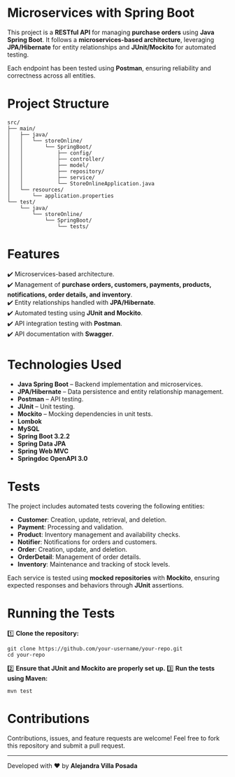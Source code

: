 # Microservices with Spring Boot  

This project is a **RESTful API** for managing **purchase orders** using **Java Spring Boot**. It follows a **microservices-based architecture**, leveraging **JPA/Hibernate** for entity relationships and **JUnit/Mockito** for automated testing.  

Each endpoint has been tested using **Postman**, ensuring reliability and correctness across all entities.  

# Project Structure
```
src/
├── main/
│   ├── java/
│   │   └── storeOnline/
│   │       └── SpringBoot/
│   │           ├── config/
│   │           ├── controller/
│   │           ├── model/
│   │           ├── repository/
│   │           ├── service/
│   │           └── StoreOnlineApplication.java
│   └── resources/
│       └── application.properties
└── test/
    └── java/
        └── storeOnline/
            └── SpringBoot/
                └── tests/
```

# Features  
✔️ Microservices-based architecture.  
✔️ Management of **purchase orders, customers, payments, products, notifications, order details, and inventory**.  
✔️ Entity relationships handled with **JPA/Hibernate**.  
✔️ Automated testing using **JUnit and Mockito**.  
✔️ API integration testing with **Postman**.  
✔️ API documentation with **Swagger**.  

# Technologies Used  
* **Java Spring Boot** – Backend implementation and microservices.
* **JPA/Hibernate** – Data persistence and entity relationship management.  
* **Postman** – API testing.  
* **JUnit** – Unit testing.  
* **Mockito** – Mocking dependencies in unit tests.
* **Lombok** 
* **MySQL** 
* **Spring Boot 3.2.2** 
* **Spring Data JPA** 
* **Spring Web MVC** 
* **Springdoc OpenAPI 3.0** 

# Tests  
The project includes automated tests covering the following entities:  

- **Customer**: Creation, update, retrieval, and deletion.  
- **Payment**: Processing and validation.  
- **Product**: Inventory management and availability checks.  
- **Notifier**: Notifications for orders and customers.  
- **Order**: Creation, update, and deletion.  
- **OrderDetail**: Management of order details.  
- **Inventory**: Maintenance and tracking of stock levels.  

Each service is tested using **mocked repositories** with **Mockito**, ensuring expected responses and behaviors through **JUnit** assertions.  

# Running the Tests  
1️⃣ **Clone the repository:**  
````
git clone https://github.com/your-username/your-repo.git
cd your-repo
````
2️⃣ **Ensure that JUnit and Mockito are properly set up.**
3️⃣ **Run the tests using Maven:**
````
mvn test
````

# Contributions
Contributions, issues, and feature requests are welcome! Feel free to fork this repository and submit a pull request.

---
Developed with ❤️ by **Alejandra Villa Posada**


